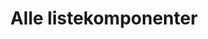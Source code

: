 ---
layout: component-category
group: komponenter
subgroup: lister
permalink: /komponenter/lister/

title: Alle listekomponenter
---